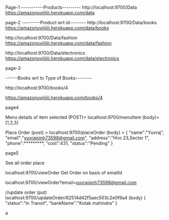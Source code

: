 Page-1 
-----------Products---------
http://localhost:9700/Data
https://amazonuviiiiiii.herokuapp.com/data


page-2
---------Product wrt id--------
http://localhost:9700/Data/books
https://amazonuviiiiiii.herokuapp.com/data/books

http://localhost:9700/Data/fashion
https://amazonuviiiiiii.herokuapp.com/data/fashion

http://localhost:9700/Data/electronics
https://amazonuviiiiiii.herokuapp.com/data/electronics



page-3


------Books wrt to Type of Books--------

http://localhost:9700/books/4

https://amazonuviiiiiii.herokuapp.com/books/4





page4

Menu details of item selected (POST)> localhost:9700/menuItem (body)> [1,2,3]

Place Order (post) > localhost:9700/placeOrder (body) > { "name":"Yuvraj", "email":"yuvrajsinh73598@gmail.com", "address":"Hno 23,Sector 1", "phone":*********, "cost":431, "status":"Pending" }

page5

See all order place

localhost:9700/viewOrder Get Order on basis of emailId

localhost:9700/viewOrder?email=yuvrajsinh73598@gmail.com

//update order (put) localhost:9700/updateOrder/62514d42f5aec503c2e0f9a4 (body) { "status":"In Transit", "bankName":"Kotak mahindra" }

a